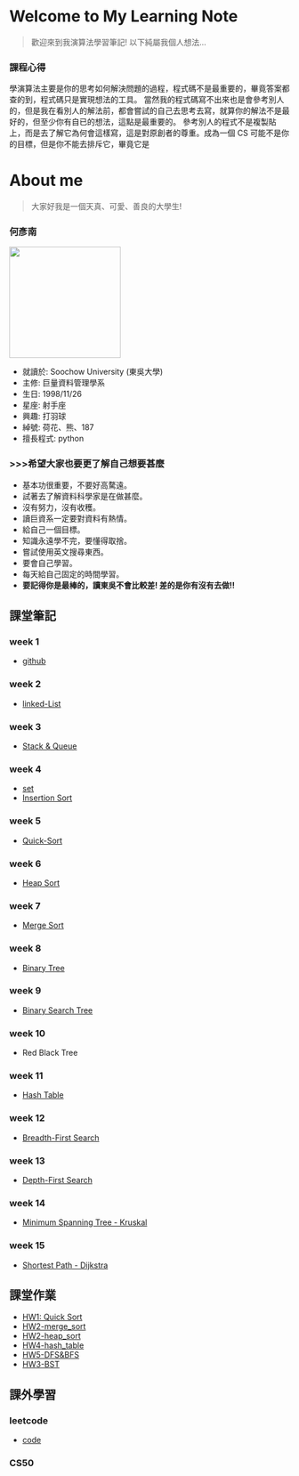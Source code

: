 # Welcome to My Learning Note 

> 歡迎來到我演算法學習筆記! 以下純屬我個人想法...
### 課程心得
學演算法主要是你的思考如何解決問題的過程，程式碼不是最重要的，畢竟答案都查的到，程式碼只是實現想法的工具。
當然我的程式碼寫不出來也是會參考別人的，但是我在看別人的解法前，都會嘗試的自己去思考去寫，就算你的解法不是最好的，但至少你有自已的想法，這點是最重要的。
參考別人的程式不是複製貼上，而是去了解它為何會這樣寫，這是對原創者的尊重。成為一個 CS 可能不是你的目標，但是你不能去排斥它，畢竟它是

# About me
> 大家好我是一個天真、可愛、善良的大學生!

### **何彥南** 

<img src='https://i.imgur.com/pFlGRnJ.png' weight=300 height=200>

* 就讀於: Soochow University (東吳大學)
* 主修: 巨量資料管理學系
* 生日: 1998/11/26
* 星座: 射手座
* 興趣: 打羽球
* 綽號: 荷花、熊、187
* 擅長程式: python 

### >>>希望大家也要更了解自己想要甚麼
* 基本功很重要，不要好高騖遠。
* 試著去了解資料科學家是在做甚麼。
* 沒有努力，沒有收穫。
* 讀巨資系一定要對資料有熱情。
* 給自己一個目標。
* 知識永遠學不完，要懂得取捨。
* 嘗試使用英文搜尋東西。
* 要會自己學習。
* 每天給自己固定的時間學習。
* **要記得你是最棒的，讀東吳不會比較差! 差的是你有沒有去做!!**

## 課堂筆記
### week 1
- [github](note/Github.md)

### week 2
- [linked-List](note/Linked-list.md)

### week 3
- [Stack & Queue](note/Stack%20&%20Queue.md)

### week 4
- [set](note/set.md) 
- [Insertion Sort](note/Insertion%20Sort.md) 

### week 5
- [Quick-Sort](note/Quick%20Sort.md)

### week 6
- [Heap Sort](note/Heap%20sort.md)

### week 7
- [Merge Sort](note/Merge%20Sort.md)

### week 8
- [Binary Tree](note/Tree.md)

### week 9
- [Binary Search Tree](note/Binary%20Search%20Tree.md)

### week 10
- Red Black Tree

### week 11 
- [Hash Table](note/hash%20table.md)

### week 12
- [Breadth-First Search](note/Breadth-First%20Search.md)

### week 13 
- [Depth-First Search](note/Depth-First%20Search.md)

### week 14
- [Minimum Spanning Tree - Kruskal](note/Kruskal.md)

### week 15
- [Shortest Path - Dijkstra](note/Dijkstra.md)

## 課堂作業
- [HW1: Quick Sort](HW1/Quick%20Sort.ipynb)
- [HW2-merge_sort](HW2/Merge%20Sort%20流程圖%26說明.ipynb)
- [HW2-heap_sort](HW2/Heap%20Sort%20流程圖%26說明.ipynb)
- [HW4-hash_table](HW4/hash_table_學習歷程.ipynb)
- [HW5-DFS&BFS](HW5/DFS_學習歷程與說明.ipynb)
- [HW3-BST](HW3/BST_學習歷程與說明.ipynb)

## 課外學習
### leetcode
- [code](https://github.com/aaron1aaron2/my-learning-note/tree/master/leet%20code)
### CS50

